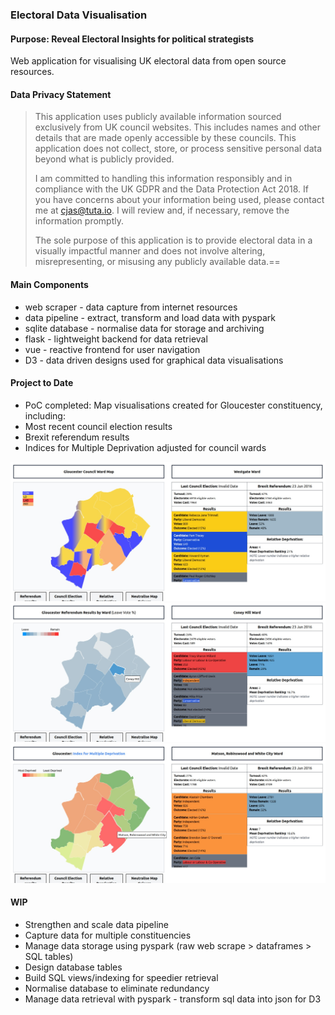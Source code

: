 ### Electoral Data Visualisation

#### Purpose: Reveal Electoral Insights for political strategists

Web application for visualising UK electoral data from open source resources.

#### Data Privacy Statement

> This application uses publicly available information sourced exclusively from UK council websites. This includes names and other details that are made openly accessible by these councils. This application does not collect, store, or process sensitive personal data beyond what is publicly provided.
>
> I am committed to handling this information responsibly and in compliance with the UK GDPR and the Data Protection Act 2018. If you have concerns about your information being used, please contact me at cjas@tuta.io. I will review and, if necessary, remove the information promptly.
>
> The sole purpose of this application is to provide electoral data in a visually impactful manner and does not involve altering, misrepresenting, or misusing any publicly available data.==

#### Main Components

- web scraper - data capture from internet resources
- data pipeline - extract, transform and load data with pyspark
- sqlite database - normalise data for storage and archiving
- flask - lightweight backend for data retrieval
- vue - reactive frontend for user navigation
- D3 - data driven designs used for graphical data visualisations

#### Project to Date

- PoC completed: Map visualisations created for Gloucester constituency, including:
- Most recent council election results 
- Brexit referendum results
- Indices for Multiple Deprivation adjusted for council wards

![map view 1](./app_image_pngs/map_view_1.png)
![map view 2](./app_image_pngs/map_view_2.png)
![map view 3](./app_image_pngs/map_view_3.png)


#### WIP

- Strengthen and scale data pipeline
- Capture data for multiple constituencies
- Manage data storage using pyspark (raw web scrape > dataframes > SQL tables)
- Design database tables
- Build SQL views/indexing for speedier retrieval
- Normalise database to eliminate redundancy
- Manage data retrieval with pyspark - transform sql data into json for D3
